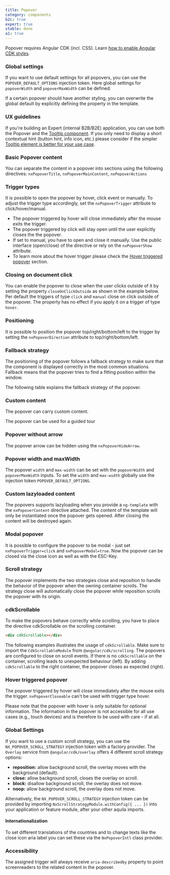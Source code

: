 ```yaml
---
title: Popover
category: components
b2c: true
expert: true
stable: done
a1: true
---
```


Popover requires Angular CDK (incl. CSS). Learn [how to enable Angular CDK styles](./documentation/overlay/overview#angular-cdk).

### Global settings

If you want to use default settings for all popovers, you can use the `POPOVER_DEFAULT_OPTIONS` injection token. Here global settings for `popoverWidth` and `popoverMaxWidth` can be defined.

If a certain popover should have another styling, you can overwrite the global default by explicitly defining the property in the template.

### UX guidelines

If you're building an Expert (internal B2B/B2E) application, you can use both the Popover and the [Tooltip component](./documentation/tooltip/overview#ux-guidelines). If you only need to display a short contextual hint (button hint, info icon, etc.) please consider if the simpler [Tooltip element is better for your use case](./documentation/tooltip/overview#ux-guidelines).

### Basic Popover content

You can separate the content in a popover into sections using the following directives: `nxPopoverTitle`, `nxPopoverMainContent`, `nxPopoverActions`

<!-- example(popover-slot) -->

### Trigger types

It is possible to open the popover by hover, click event or manually. To adjust the trigger type accordingly, set the `nxPopoverTrigger` attribute to click/hover/manual.

-   The popover triggered by hover will close immediately after the mouse exits the trigger.
-   The popover triggered by click will stay open until the user explicitly closes the the popover.
-   If set to manual, you have to open and close it manually. Use the public interface (open/close) of the directive or rely on the `nxPopoverShow` attribute.
-   To learn more about the hover trigger please check the [Hover triggered popover](./documentation/popover/overview#hover-triggered-popover) section.
<!-- example(popover-trigger) -->

### Closing on document click

You can enable the popover to close when the user clicks outside of it by setting the property `closeOnClickOutside` as shown in the example below. Per default the triggers of type `click` and `manual` close on click outside of the popover. The property has no effect if you apply it on a trigger of type `hover`.

<!-- example(popover-click-outside) -->

### Positioning

It is possible to position the popover top/right/bottom/left to the trigger by setting the `nxPopoverDirection` attribute to top/right/bottom/left.

<!-- example(popover-positioning) -->

### Fallback strategy

The positioning of the popover follows a fallback strategy to make sure that the component is displayed correctly in the most common situations. Fallback means that the popover tries to find a fitting position within the window.

The following table explains the fallback strategy of the popover.

<!-- example(popover-table, { "hideHeader": true }) -->

### Custom content

The popover can carry custom content.

<!-- example(popover-custom) -->

The popover can be used for a guided tour

<!-- example(popover-guided-tour) -->

### Popover without arrow

The popover arrow can be hidden using the `nxPopoverHideArrow`.

<!-- example(popover-without-arrow) -->

### Popover width and maxWidth

The popover `width` and `max-width` can be set with the `popoverWidth` and `popoverMaxWidth` inputs. To set the `width` and `max-width` globally use the injection token `POPOVER_DEFAULT_OPTIONS`.

<!-- example(popover-width) -->

### Custom lazyloaded content

The popovers supports lazyloading when you provide a `ng-template` with the `nxPopoverContent` directive attached. The content of the template will only be instantiated once the popover gets opened. After closing the content will be destroyed again.

<!-- example(popover-lazyload) -->

### Modal popover

It is possible to configure the popover to be modal - just set `nxPopoverTrigger=click` and `nxPopoverModal=true`. Now the popover can be closed via the close icon as well as with the ESC-Key.

<!-- example(popover-modal) -->

### Scroll strategy

The popover implements the two strategies close and reposition to handle the behavior of the popover when the owning container scrolls. The strategy close will automatically close the popover while reposition scrolls the popover with its origin.

<!-- example(popover-scroll) -->

### cdkScrollable

To make the popovers behave correctly while scrolling, you have to place the directive cdkScrollable on the scrolling container.

```html
<div cdkScrollable></div>
```

The following examples illustrates the usage of `cdkScrollable`. Make sure to import the `CdkScrollableModule` from `@angular/cdk/scrolling`. The popovers are configured to close on scroll events. If there is no `cdkScrollable` on the container, scrolling leads to unexpected behaviour (left). By adding `cdkScrollable` to the right container, the popover closes as expected (right).

<!-- example(popover-scrollable) -->

### Hover triggered popover

The popover triggered by hover will close immediately after the mouse exits the trigger. `nxPopoverCloseable` can't be used with trigger type hover.

Please note that the popover with hover is only suitable for optional information. The information in the popover is not accessible for all use cases (e.g., touch devices) and is therefore to be used with care - if at all.

<!-- example(popover-hover) -->

### Global Settings

If you want to use a custom scroll strategy, you can use the `NX_POPOVER_SCROLL_STRATEGY` injection token with a factory provider. The `Overlay` service from `@angular/cdk/overlay` offers 4 different scroll strategy options:

-   **reposition:** allow background scroll, the overlay moves with the background (default).
-   **close:** allow background scroll, closes the overlay on scroll.
-   **block:** disallow background scroll, the overlay does not move.
-   **noop:** allow background scroll, the overlay does not move.

<!-- example(popover-scroll-strategy-provider) -->

Alternatively, the `NX_POPOVER_SCROLL_STRATEGY` injection token can be provided by importing `NxScrollStrategyModule.withConfig({ ... })` into your application or feature module, after your other aquila imports.

#### Internationalization

To set different translations of the countries and to change texts like the close icon aria label you can set these via the `NxPopoverIntl` class provider.

<!-- example(popover-i18n) -->

### Accessibility

The assigned trigger will always receive `aria-describedby` property to point screenreaders to the related content in the popover.
